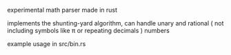 
experimental math parser made in rust

implements the shunting-yard algorithm, can handle unary and rational ( not including symbols like π or repeating decimals ) numbers

example usage in src/bin.rs
